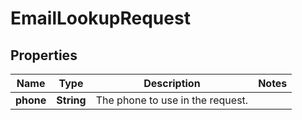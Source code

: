 

# EmailLookupRequest


## Properties

Name | Type | Description | Notes
------------ | ------------- | ------------- | -------------
**phone** | **String** | The phone to use in the request. | 



